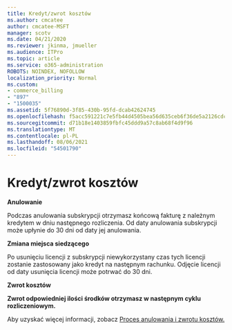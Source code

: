 ```yaml
---
title: Kredyt/zwrot kosztów
ms.author: cmcatee
author: cmcatee-MSFT
manager: scotv
ms.date: 04/21/2020
ms.reviewer: jkinma, jmueller
ms.audience: ITPro
ms.topic: article
ms.service: o365-administration
ROBOTS: NOINDEX, NOFOLLOW
localization_priority: Normal
ms.custom:
- commerce_billing
- "897"
- "1500035"
ms.assetid: 5f76890d-3f85-430b-95fd-dcab42624745
ms.openlocfilehash: f5acc591221c7e5fb44d4505bea56d635ceb6f36de5a2126cdcf40f815168a1e
ms.sourcegitcommit: d71b18e1403859fbfc45ddd9a57c8ab68f4d9f96
ms.translationtype: MT
ms.contentlocale: pl-PL
ms.lasthandoff: 08/06/2021
ms.locfileid: "54501790"
---
```

# <a name="creditrefund"></a>Kredyt/zwrot kosztów

**Anulowanie**
  
Podczas anulowania subskrypcji otrzymasz końcową fakturę z należnym kredytem w dniu następnego rozliczenia. Od daty anulowania subskrypcji może upłynie do 30 dni od daty jej anulowania.
  
**Zmiana miejsca siedzącego**
  
Po usunięciu licencji z subskrypcji niewykorzystany czas tych licencji zostanie zastosowany jako kredyt na następnym rachunku. Odjęcie licencji od daty usunięcia licencji może potrwać do 30 dni.

**Zwrot kosztów**

**Zwrot odpowiedniej ilości środków otrzymasz w następnym cyklu rozliczeniowym.**

Aby uzyskać więcej informacji, zobacz [Proces anulowania i zwrotu kosztów.](/microsoft-365/commerce/subscriptions/cancel-your-subscription) 

